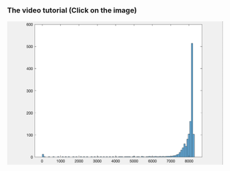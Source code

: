 ### The video tutorial (Click on the image)

[<img src="https://raw.githubusercontent.com/MSE250/Plotting-Guidebook-for-MSE-250/main/pic/cover04.png" width="800">](https://www.youtube.com/watch?v=iANNQHY1mgI)
